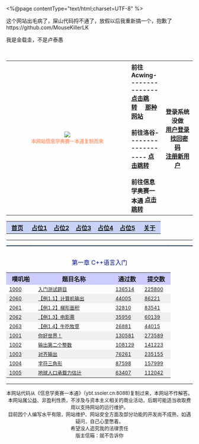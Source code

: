 <%@page contentType="text/html;charset=UTF-8" %>

这个网站出毛病了，屎山代码捋不通了，放假以后我重新搞一个，抱歉了https://github.com/MouseKillerLK

我是金载圭，不是卢泰愚

<header><content-type:text/html;charset=utf-8>


<body onload="sh_highlightDocument();" topmargin="0">﻿<title>网站测试</title>
<link rel="stylesheet" href="bnuoj.css">
<link type="text/css" rel="stylesheet" href="sh_style.css">
<script type="text/javascript" src="js/sh_main2.js"></script>

<center><table class="webtop" width="98%">
<tbody><tr><th width="60%"><img src="6.jpg" name="banner" border="0"><br><font size="2" color="#FFA07A"><font style="vertical-align: inherit;">本网站信息学奥赛一本通复制而来</font></font></th>
<th width="15%" align="left"><font style="vertical-align: inherit;">
前往Acwing---------------</font><a href="https://www.acwing.com" target="_blank" class="a7"><font style="vertical-align: inherit;">点击跳转</font></a>&nbsp;&nbsp;&nbsp;&nbsp;&nbsp;<a href="https://www.bilibili.com/video/BV1GJ411x7h7/" target="_blank" class="a7"><font style="vertical-align: inherit;">那种网站 </font></a><br><br><font style="vertical-align: inherit;">
前往洛谷-------------------   </font><a href="https://www.luogu.com.cn" target="_blank" class="a7"><font style="vertical-align: inherit;">点击跳转</font></a><br><br><font style="vertical-align: inherit;">
前往信息学奥赛一本通   </font><a href="http://ybt.ssoier.cn:8088" target="_blank" class="a7"><font style="vertical-align: inherit;">点击跳转</font></a></th>
<th width="15%"><font style="vertical-align: inherit;">
登录系统没做</font><br><a href="login0.php"><font style="vertical-align: inherit;">用户登录 </font></a>&nbsp;&nbsp;<a href="find_pd.php"><font style="vertical-align: inherit;">找回密码 </font></a><br><a href="register.php"><font style="vertical-align: inherit;">注册新用户 </font></a></th></tr></tbody></table>
<table class="menu" width="98%"><tbody><tr bgcolor="#c8d4f7">
<th class="menu" width="14%"><a href="index.md" class="menu"><font style="vertical-align: inherit;">首页  </font></a></th>
<th class="menu" width="14%"><a href="github.com/mousekillerlk/yltc-news" class="menu"><font style="vertical-align: inherit;">占位1</font></a></th>
<th class="menu" width="14%"><a href="2.jsp" class="menu"><font style="vertical-align: inherit;">占位2</font></a></th>
<th class="menu" width="14%"><a href="3.jsp" class="menu"><font style="vertical-align: inherit;">占位3 </font></a></th>
<th class="menu" width="14%"><a href="4.jsp" class="menu"><font style="vertical-align: inherit;">占位4 </font></a></th>
<th class="menu" width="14%"><a href="5.jsp" class="menu"><font style="vertical-align: inherit;">占位5</font></a> </th>
<th class="menu" width="14%"><a href="about.md" class="menu"><font style="vertical-align: inherit;">关于  </font></a></th>
</tr></tbody></table>
<hr>
<script type="text/javascript">
function setTab(name,m,n){ 
   for( var i=1;i<=n;i++){ 
       var menu = document.getElementById(name+i); 
       var showDiv = document.getElementById("cont_"+name+"_"+i); 
       menu.className = i==m ?"on":""; 
       showDiv.style.display = i==m?"block":"none"; 
   } 
}
</script>
<center>

<hr style="height:1px;border:none;border-top:1px dashed #0066CC;">
<script type="text/javascript">setTab('tow',1,4);</script><br><font size="3" color="#001290"><font style="vertical-align: inherit;">第一章 C++语言入门 </font></font>
<center>
<script>
var x1="1000,2060,2061,2062,2063,1001,1002,1003,1004,1005,114514";
var x2="1000`入门测试题目`136514`225800|||1001`Hello,World!`130581`273589|||1002`输出第二个整数`108129`141223|||1003`对齐输出`76261`235155|||1004`字符三角形`87598`157999|||1005`地球人口承载力估计`63407`112042|||2060`【例1.1】计算机输出`44005`86221|||2061`【例1.2】梯形面积`32810`83541|||2062`【例1.3】电影票`35956`60139|||2063`【例1.4】牛吃牧草`26881`44015|||114514`测试`1111`1111";

var x3="";
var ee=x1.split(",");var ff=x2.split("|||");var dd=x3.split(",");indexmenu();
</script><table class="plist" width="700px"><tbody><tr bgcolor="#ccccff"><th class="plist" width="15%"><font size="3"><font style="vertical-align: inherit;">噗叽啪 </font></font></th><th class="plist" width="40%"><font size="3"><font style="vertical-align: inherit;">题目名称 </font></font></th><th class="plist" width="15%"><font size="3"><font style="vertical-align: inherit;">通过数 </font></font></th><th class="plist" width="15%"><font size="3"><font style="vertical-align: inherit;">提交数  </font></font></th></tr><tr bgcolor="#FCFCFC"><td class="plist"><a href="problem_show.php?pid=1000" class="list2_link"><font size="2"><font style="vertical-align: inherit;">1000 </font></font></a></td><td class="xlist"><a href="problem_show.php?pid=1000" class="list2_link"><font size="2"><font style="vertical-align: inherit;">入门测试题目 </font></font></a></td><td class="plist"><a href="status.php?showpid=1000&amp;showres=Accepted" class="list2_link"><font size="2"><font style="vertical-align: inherit;">136514 </font></font></a></td><td class="plist"><a href="status.php?showpid=1000" class="list2_link"><font size="2"><font style="vertical-align: inherit;">225800 </font></font></a></td></tr><tr bgcolor="#F0F0F0"><td class="plist"><a href="problem_show.php?pid=2060" class="list2_link"><font size="2"><font style="vertical-align: inherit;">2060 </font></font></a></td><td class="xlist"><a href="problem_show.php?pid=2060" class="list2_link"><font size="2"><font style="vertical-align: inherit;">【例1.1】计算机输出 </font></font></a></td><td class="plist"><a href="status.php?showpid=2060&amp;showres=Accepted" class="list2_link"><font size="2"><font style="vertical-align: inherit;">44005 </font></font></a></td><td class="plist"><a href="status.php?showpid=2060" class="list2_link"><font size="2"><font style="vertical-align: inherit;">86221 </font></font></a></td></tr><tr bgcolor="#FCFCFC"><td class="plist"><a href="problem_show.php?pid=2061" class="list2_link"><font size="2"><font style="vertical-align: inherit;">2061 </font></font></a></td><td class="xlist"><a href="problem_show.php?pid=2061" class="list2_link"><font size="2"><font style="vertical-align: inherit;">【例1.2】梯形面积 </font></font></a></td><td class="plist"><a href="status.php?showpid=2061&amp;showres=Accepted" class="list2_link"><font size="2"><font style="vertical-align: inherit;">32810 </font></font></a></td><td class="plist"><a href="status.php?showpid=2061" class="list2_link"><font size="2"><font style="vertical-align: inherit;">83541 </font></font></a></td></tr><tr bgcolor="#F0F0F0"><td class="plist"><a href="problem_show.php?pid=2062" class="list2_link"><font size="2"><font style="vertical-align: inherit;">2062 </font></font></a></td><td class="xlist"><a href="problem_show.php?pid=2062" class="list2_link"><font size="2"><font style="vertical-align: inherit;">【例1.3】电影票 </font></font></a></td><td class="plist"><a href="status.php?showpid=2062&amp;showres=Accepted" class="list2_link"><font size="2"><font style="vertical-align: inherit;">35956 </font></font></a></td><td class="plist"><a href="status.php?showpid=2062" class="list2_link"><font size="2"><font style="vertical-align: inherit;">60139 </font></font></a></td></tr><tr bgcolor="#FCFCFC"><td class="plist"><a href="problem_show.php?pid=2063" class="list2_link"><font size="2"><font style="vertical-align: inherit;">2063 </font></font></a></td><td class="xlist"><a href="problem_show.php?pid=2063" class="list2_link"><font size="2"><font style="vertical-align: inherit;">【例1.4】牛吃牧草 </font></font></a></td><td class="plist"><a href="status.php?showpid=2063&amp;showres=Accepted" class="list2_link"><font size="2"><font style="vertical-align: inherit;">26881 </font></font></a></td><td class="plist"><a href="status.php?showpid=2063" class="list2_link"><font size="2"><font style="vertical-align: inherit;">44015 </font></font></a></td></tr><tr bgcolor="#F0F0F0"><td class="plist"><a href="problem_show.php?pid=1001" class="list2_link"><font size="2"><font style="vertical-align: inherit;">1001 </font></font></a></td><td class="xlist"><a href="problem_show.php?pid=1001" class="list2_link"><font size="2"><font style="vertical-align: inherit;">你好世界！ </font></font></a></td><td class="plist"><a href="status.php?showpid=1001&amp;showres=Accepted" class="list2_link"><font size="2"><font style="vertical-align: inherit;">130581 </font></font></a></td><td class="plist"><a href="status.php?showpid=1001" class="list2_link"><font size="2"><font style="vertical-align: inherit;">273589 </font></font></a></td></tr><tr bgcolor="#FCFCFC"><td class="plist"><a href="problem_show.php?pid=1002" class="list2_link"><font size="2"><font style="vertical-align: inherit;">1002 </font></font></a></td><td class="xlist"><a href="problem_show.php?pid=1002" class="list2_link"><font size="2"><font style="vertical-align: inherit;">输出第二个整数 </font></font></a></td><td class="plist"><a href="status.php?showpid=1002&amp;showres=Accepted" class="list2_link"><font size="2"><font style="vertical-align: inherit;">108129 </font></font></a></td><td class="plist"><a href="status.php?showpid=1002" class="list2_link"><font size="2"><font style="vertical-align: inherit;">141223 </font></font></a></td></tr><tr bgcolor="#F0F0F0"><td class="plist"><a href="problem_show.php?pid=1003" class="list2_link"><font size="2"><font style="vertical-align: inherit;">1003 </font></font></a></td><td class="xlist"><a href="problem_show.php?pid=1003" class="list2_link"><font size="2"><font style="vertical-align: inherit;">对齐输出 </font></font></a></td><td class="plist"><a href="status.php?showpid=1003&amp;showres=Accepted" class="list2_link"><font size="2"><font style="vertical-align: inherit;">76261 </font></font></a></td><td class="plist"><a href="status.php?showpid=1003" class="list2_link"><font size="2"><font style="vertical-align: inherit;">235155 </font></font></a></td></tr><tr bgcolor="#FCFCFC"><td class="plist"><a href="problem_show.php?pid=1004" class="list2_link"><font size="2"><font style="vertical-align: inherit;">1004 </font></font></a></td><td class="xlist"><a href="problem_show.php?pid=1004" class="list2_link"><font size="2"><font style="vertical-align: inherit;">字符三角形 </font></font></a></td><td class="plist"><a href="status.php?showpid=1004&amp;showres=Accepted" class="list2_link"><font size="2"><font style="vertical-align: inherit;">87598 </font></font></a></td><td class="plist"><a href="status.php?showpid=1004" class="list2_link"><font size="2"><font style="vertical-align: inherit;">157999 </font></font></a></td></tr><tr bgcolor="#F0F0F0"><td class="plist"><a href="problem_show.php?pid=1005" class="list2_link"><font size="2"><font style="vertical-align: inherit;">1005 </font></font></a></td><td class="xlist"><a href="problem_show.php?pid=1005" class="list2_link"><font size="2"><font style="vertical-align: inherit;">地球人口承载力估计 </font></font></a></td><td class="plist"><a href="status.php?showpid=1005&amp;showres=Accepted" class="list2_link"><font size="2"><font style="vertical-align: inherit;">63407 </font></font></a></td><td class="plist"><a href="status.php?showpid=1005" class="list2_link"><font size="2"><font style="vertical-align: inherit;">112042 </font></font></a></td></tr></tbody></table>
<hr><center><p><font size="2"><font style="vertical-align: inherit;">本网站代码从《信息学奥赛一本通》（ybt.ssoier.cn:8088)复制过来，本网站不作解答。 </font><br><font style="vertical-align: inherit;">本网站属公益、非盈利性质，不涉及与资本主义相关的商业活动，后期可能适当收取费用以支持网站的运行维护。 </font><br><font style="vertical-align: inherit;">目前因个人编写水平有限，网站维护、网站安全方面及部分功能的开发尚不成熟，如遇疑问，自己心里憋着。 </font><br><font style="vertical-align: inherit;">希望没人追究我的法律责任 </font><br><font style="vertical-align: inherit;">版主信箱：就不告诉你 </font><br></font></p></center>
</center></div></center></center></body>
